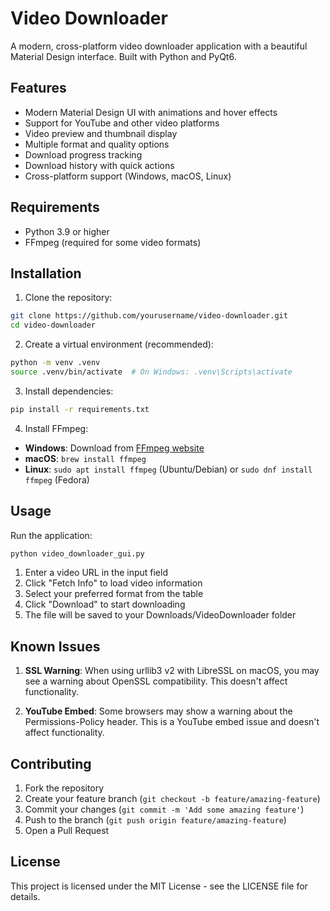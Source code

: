 # Video Downloader

A modern, cross-platform video downloader application with a beautiful Material Design interface. Built with Python and PyQt6.

## Features

- Modern Material Design UI with animations and hover effects
- Support for YouTube and other video platforms
- Video preview and thumbnail display
- Multiple format and quality options
- Download progress tracking
- Download history with quick actions
- Cross-platform support (Windows, macOS, Linux)

## Requirements

- Python 3.9 or higher
- FFmpeg (required for some video formats)

## Installation

1. Clone the repository:
```bash
git clone https://github.com/yourusername/video-downloader.git
cd video-downloader
```

2. Create a virtual environment (recommended):
```bash
python -m venv .venv
source .venv/bin/activate  # On Windows: .venv\Scripts\activate
```

3. Install dependencies:
```bash
pip install -r requirements.txt
```

4. Install FFmpeg:
- **Windows**: Download from [FFmpeg website](https://ffmpeg.org/download.html)
- **macOS**: `brew install ffmpeg`
- **Linux**: `sudo apt install ffmpeg` (Ubuntu/Debian) or `sudo dnf install ffmpeg` (Fedora)

## Usage

Run the application:
```bash
python video_downloader_gui.py
```

1. Enter a video URL in the input field
2. Click "Fetch Info" to load video information
3. Select your preferred format from the table
4. Click "Download" to start downloading
5. The file will be saved to your Downloads/VideoDownloader folder

## Known Issues

1. **SSL Warning**: When using urllib3 v2 with LibreSSL on macOS, you may see a warning about OpenSSL compatibility. This doesn't affect functionality.

2. **YouTube Embed**: Some browsers may show a warning about the Permissions-Policy header. This is a YouTube embed issue and doesn't affect functionality.

## Contributing

1. Fork the repository
2. Create your feature branch (`git checkout -b feature/amazing-feature`)
3. Commit your changes (`git commit -m 'Add some amazing feature'`)
4. Push to the branch (`git push origin feature/amazing-feature`)
5. Open a Pull Request

## License

This project is licensed under the MIT License - see the LICENSE file for details. 